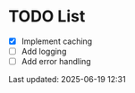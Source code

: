 # TODO List

- [x] Implement caching
- [ ] Add logging
- [ ] Add error handling

Last updated: 2025-06-19 12:31
